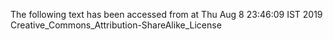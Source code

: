 The following text has been accessed from at Thu Aug 8 23:46:09 IST 2019
Creative_Commons_Attribution-ShareAlike_License
